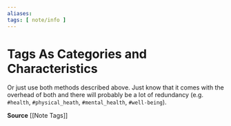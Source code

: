 ```yaml
---
aliases: 
tags: [ note/info ]
---
```

# Tags As Categories and Characteristics
Or just use both methods described above. Just know that it comes with the overhead of both and there will probably be a lot of redundancy (e.g. `#health`, `#physical_heath`, `#mental_health`, `#well-being`).

**Source**
[[Note Tags]]
